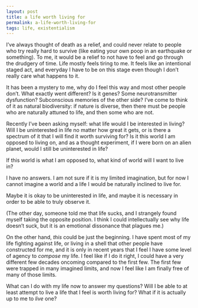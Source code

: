 ```yaml
---
layout: post
title: a life worth living for
permalink: a-life-worth-living-for
tags: life, existentialism
---
```

I’ve always thought of death as a relief, and could never relate to people who try really hard to survive (like eating your own poop in an earthquake or something). To me, it would be a relief to not have to feel and go through the drudgery of time. Life mostly feels tiring to me. It feels like an intentional staged act, and everyday I have to be on this stage even though I don’t really care what happens to it.

It has been a mystery to me, why do I feel this way and most other people don’t. What exactly went different? Is it genes? Some neurotransmitter dysfunction? Subconscious memories of the other side? I’ve come to think of it as natural biodiversity: if nature is diverse, then there must be people who are naturally attuned to life, and then some who are not.

Recently I’ve been asking myself: what life would I be interested in living? Will I be uninterested in life no matter how great it gets, or is there a spectrum of it that I will find it worth surviving for? Is it this world I am opposed to living on, and as a thought experiment, if I were born on an alien planet, would I still be uninterested in life? 

If this world is what I am opposed to, what kind of world will I want to live in? 

I have no answers. I am not sure if it is my limited imagination, but for now I cannot imagine a world and a life I would be naturally inclined to live for. 

Maybe it is okay to be uninterested in life, and maybe it is necessary in order to be able to truly observe it. 

(The other day, someone told me that life sucks, and I strangely found myself taking the opposite position. I think I could intellectually see why life doesn’t suck, but it is an emotional dissonance that plagues me.)

On the other hand, _this_ could be just the beginning. I have spent most of my life fighting against life, or living in a shell that other people have constructed for me, and it is only in recent years that I feel I have some level of agency to _compose_ my life. I feel like if I do it right, I could have a very different few decades oncoming compared to the first few. The first few were trapped in many imagined limits, and now I feel like I am finally free of many of those limits. 

What can I do with my life now to answer my questions? Will I be able to at least attempt to live a life that I feel is worth living for? What if it is actually up to me to _live_ one?
